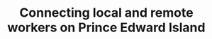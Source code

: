 ---
title: Connecting local and remote workers on Prince Edward Island
description: |
  Our mission is to connect and empower local and remote individuals all across Prince Edward Island,
  connecting them with organizations and companies that are invested in their success and well-being.
meta:
  title: About The Alliance
pubDate: 12/02/2023
---